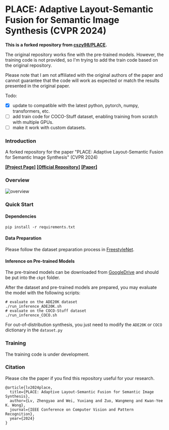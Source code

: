 # PLACE: Adaptive Layout-Semantic Fusion for Semantic Image Synthesis (CVPR 2024)

**This is a forked repository from [cszy98/PLACE](https://github.com/cszy98/PLACE/tree/main).**

The original repository works fine with the pre-trained models. However, the training code is not provided, so I'm trying to add the train code based on the original repository.

Please note that I am not affiliated with the original authors of the paper and cannot guarantee that the code will work as expected or match the results presented in the original paper.

Todo:
- [x] update to compatible with the latest python, pytorch, numpy, transformers, etc.
- [ ] add train code for COCO-Stuff dataset, enabling training from scratch with multiple GPUs.
- [ ] make it work with custom datasets.

### Introduction

A forked repository for the paper "PLACE: Adaptive Layout-Semantic Fusion for Semantic Image Synthesis" (CVPR 2024)

[**[Project Page]**](https://cszy98.github.io/PLACE/)  [**[Official Repository]**](https://github.com/cszy98/PLACE/tree/main)  [**[Paper]**](https://arxiv.org/abs/2403.01852)

### Overview

![overview](resources/overview.png)

### Quick Start

#### Dependencies

```
pip install -r requirements.txt
```

#### Data Preparation

Please follow the dataset preparation process in [FreestyleNet](https://github.com/essunny310/FreestyleNet).

#### Inference on Pre-trained Models

The pre-trained models can be downloaded from [GoogleDrive](https://drive.google.com/drive/folders/1b5pC52hasLwm1gOkc9LmdIyxZjrdlNWC?usp=drive_link) and should be put into the `ckpt` folder.

After the dataset and pre-trained models are prepared, you may evaluate the model with the following scripts:

```
# evaluate on the ADE20K dataset
./run_inference_ADE20K.sh
# evaluate on the COCO-Stuff dataset
./run_inference_COCO.sh
```

For out-of-distribution synthesis, you just need to modify the `ADE20K` or `COCO` dictionary in the `dataset.py`

### Training

The training code is under development.


### Citation
Please cite the paper if you find this repository useful for your research.

```
@article{lv2024place,
  title={PLACE: Adaptive Layout-Semantic Fusion for Semantic Image Synthesis},
  author={Lv, Zhengyao and Wei, Yuxiang and Zuo, Wangmeng and Kwan-Yee K. Wong},
  journal={IEEE Conference on Computer Vision and Pattern Recognition},
  year={2024}
}
```
